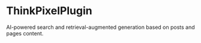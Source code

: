 # ThinkPixelPlugin

AI-powered search and retrieval-augmented generation based on posts and pages content.
